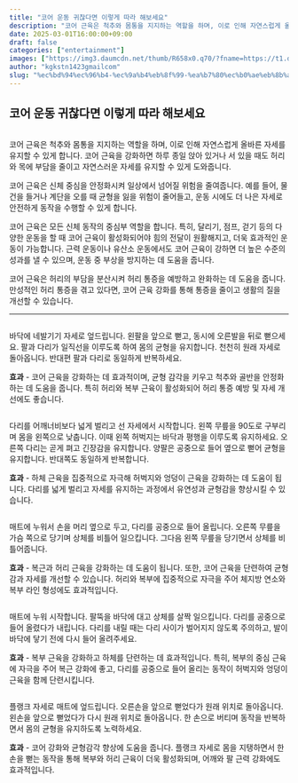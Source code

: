```yaml
---
title: "코어 운동 귀찮다면 이렇게 따라 해보세요"
description: "코어 근육은 척추와 몸통을 지지하는 역할을 하며, 이로 인해 자연스럽게 올바른 자세를 유지할 수 있게 합니다. 코어 근육을 강화하면 하루 종일 앉아 있거나 서 있을 때도 허리와 목에 부담을 줄이고 자연스러운 자세를 유지할 수 있게 도와줍니다."
date: 2025-03-01T16:00:00+09:00
draft: false
categories: ["entertainment"]
images: ["https://img3.daumcdn.net/thumb/R658x0.q70/?fname=https://t1.daumcdn.net/news/202412/30/tenbody/20241230073013880pxdg.jpg", "https://t1.daumcdn.net/news/202412/30/tenbody/20241230073014439oyio.gif", "https://t1.daumcdn.net/news/202412/30/tenbody/20241230073014925ccun.gif", "https://t1.daumcdn.net/news/202412/30/tenbody/20241230073015444rytf.gif", "https://t1.daumcdn.net/news/202412/30/tenbody/20241230073015814kcui.gif"]
author: "kgkstn1423gmailcom"
slug: "%ec%bd%94%ec%96%b4-%ec%9a%b4%eb%8f%99-%ea%b7%80%ec%b0%ae%eb%8b%a4%eb%a9%b4-%ec%9d%b4%eb%a0%87%ea%b2%8c-%eb%94%b0%eb%9d%bc-%ed%95%b4%eb%b3%b4%ec%84%b8%ec%9a%94"
---
```


<h2 >코어 운동 귀찮다면 이렇게 따라 해보세요</h2> <figure ><img src="https://img3.daumcdn.net/thumb/R658x0.q70/?fname=https://t1.daumcdn.net/news/202412/30/tenbody/20241230073013880pxdg.jpg" alt=""/></figure> <p>코어 근육은 척추와 몸통을 지지하는 역할을 하며, 이로 인해 자연스럽게 올바른 자세를 유지할 수 있게 합니다. 코어 근육을 강화하면 하루 종일 앉아 있거나 서 있을 때도 허리와 목에 부담을 줄이고 자연스러운 자세를 유지할 수 있게 도와줍니다.</p> <p>코어 근육은 신체 중심을 안정화시켜 일상에서 넘어질 위험을 줄여줍니다. 예를 들어, 물건을 들거나 계단을 오를 때 균형을 잃을 위험이 줄어들고, 운동 시에도 더 나은 자세로 안전하게 동작을 수행할 수 있게 합니다.</p> <p>코어 근육은 모든 신체 동작의 중심부 역할을 합니다. 특히, 달리기, 점프, 걷기 등의 다양한 운동을 할 때 코어 근육이 활성화되어야 힘의 전달이 원활해지고, 더욱 효과적인 운동이 가능합니다. 근력 운동이나 유산소 운동에서도 코어 근육이 강하면 더 높은 수준의 성과를 낼 수 있으며, 운동 중 부상을 방지하는 데 도움을 줍니다.</p> <p>코어 근육은 허리의 부담을 분산시켜 허리 통증을 예방하고 완화하는 데 도움을 줍니다. 만성적인 허리 통증을 겪고 있다면, 코어 근육 강화를 통해 통증을 줄이고 생활의 질을 개선할 수 있습니다.</p> <hr /> <figure ><img src="https://t1.daumcdn.net/news/202412/30/tenbody/20241230073014439oyio.gif" alt=""/></figure> <p>바닥에 네발기기 자세로 엎드립니다. 왼팔을 앞으로 뻗고, 동시에 오른발을 뒤로 뻗으세요. 팔과 다리가 일직선을 이루도록 하여 몸의 균형을 유지합니다. 천천히 원래 자세로 돌아옵니다. 반대편 팔과 다리로 동일하게 반복하세요.</p> <p><strong>효과</strong> - 코어 근육을 강화하는 데 효과적이며, 균형 감각을 키우고 척추와 골반을 안정화하는 데 도움을 줍니다. 특히 허리와 복부 근육이 활성화되어 허리 통증 예방 및 자세 개선에도 좋습니다.</p> <figure ><img src="https://t1.daumcdn.net/news/202412/30/tenbody/20241230073014925ccun.gif" alt=""/></figure> <p>다리를 어깨너비보다 넓게 벌리고 선 자세에서 시작합니다. 왼쪽 무릎을 90도로 구부리며 몸을 왼쪽으로 낮춥니다. 이때 왼쪽 허벅지는 바닥과 평행을 이루도록 유지하세요. 오른쪽 다리는 곧게 펴고 긴장감을 유지합니다. 양팔은 공중으로 들어 옆으로 뻗어 균형을 유지합니다. 반대쪽도 동일하게 반복합니다.</p> <p><strong>효과</strong> - 하체 근육을 집중적으로 자극해 허벅지와 엉덩이 근육을 강화하는 데 도움이 됩니다. 다리를 넓게 벌리고 자세를 유지하는 과정에서 유연성과 균형감을 향상시킬 수 있습니다.</p> <figure ><img src="https://t1.daumcdn.net/news/202412/30/tenbody/20241230073015444rytf.gif" alt=""/></figure> <p>매트에 누워서 손을 머리 옆으로 두고, 다리를 공중으로 들어 올립니다. 오른쪽 무릎을 가슴 쪽으로 당기며 상체를 비틀어 일으킵니다. 그다음 왼쪽 무릎을 당기면서 상체를 비틀어줍니다.</p> <p><strong>효과</strong> - 복근과 허리 근육을 강화하는 데 도움이 됩니다. 또한, 코어 근육을 단련하여 균형감과 자세를 개선할 수 있습니다. 허리와 복부에 집중적으로 자극을 주어 체지방 연소와 복부 라인 형성에도 효과적입니다.</p> <figure ><img src="https://t1.daumcdn.net/news/202412/30/tenbody/20241230073015814kcui.gif" alt=""/></figure> <p>매트에 누워 시작합니다. 팔뚝을 바닥에 대고 상체를 살짝 일으킵니다. 다리를 공중으로 들어 올렸다가 내립니다. 다리를 내릴 때는 다리 사이가 벌어지지 않도록 주의하고, 발이 바닥에 닿기 전에 다시 들어 올려주세요.</p> <p><strong>효과</strong> - 복부 근육을 강화하고 하체를 단련하는 데 효과적입니다. 특히, 복부의 중심 근육에 자극을 주어 복근 강화에 좋고, 다리를 공중으로 들어 올리는 동작이 허벅지와 엉덩이 근육을 함께 단련시킵니다.</p> <figure ><img src="https://t1.daumcdn.net/news/202412/30/tenbody/20241230073016156ygsm.gif" alt=""/></figure> <p>플랭크 자세로 매트에 엎드립니다. 오른손을 앞으로 뻗었다가 원래 위치로 돌아옵니다. 왼손을 앞으로 뻗었다가 다시 원래 위치로 돌아옵니다. 한 손으로 버티며 동작을 반복하면서 몸의 균형을 유지하도록 노력하세요.</p> <p><strong>효과</strong> - 코어 강화와 균형감각 향상에 도움을 줍니다. 플랭크 자세로 몸을 지탱하면서 한 손을 뻗는 동작을 통해 복부와 허리 근육이 더욱 활성화되며, 어깨와 팔 근력 강화에도 효과적입니다.</p>